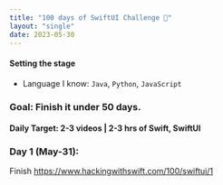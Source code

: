 ```yaml
---
title: "100 days of SwiftUI Challenge 🚀"
layout: "single"
date: 2023-05-30
---
```


#### Setting the stage
- Language I know: `Java`, `Python`, `JavaScript`
### Goal: Finish it under 50 days.
#### Daily Target: 2-3 videos | 2-3 hrs of Swift, SwiftUI

### Day 1 (May-31): 
Finish https://www.hackingwithswift.com/100/swiftui/1



